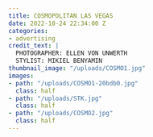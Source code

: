 ```yaml
---
title: COSMOPOLITAN LAS VEGAS
date: 2022-10-24 22:34:00 Z
categories:
- advertising
credit_text: |
  PHOTOGRAPHER: ELLEN VON UNWERTH
  STYLIST: MIKIEL BENYAMIN
thumbnail_image: "/uploads/COSMO1.jpg"
images:
- path: "/uploads/COSMO1-20bdb0.jpg"
  class: half
- path: "/uploads/STK.jpg"
  class: half
- path: "/uploads/COSMO2.jpg"
  class: half
---
```


